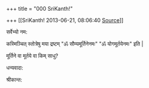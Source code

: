 +++
title = "000 SriKanth!"

+++
[[SriKanth!	2013-06-21, 08:06:40 [Source](https://groups.google.com/g/samskrita/c/8SFHW8s3P9M)]]



सर्वेभ्यो नम:

  

कस्मिञ्चित् स्तोत्रेषु मया द्रष्टम् "ॐ सौम्यमूर्तिनेनमः" "ॐ योगमूर्तयेनमः" इति \|  

मूर्तिने वा मूर्तये वा किम् साधु?  

  

धन्यवादा:

श्रीकान्त:

